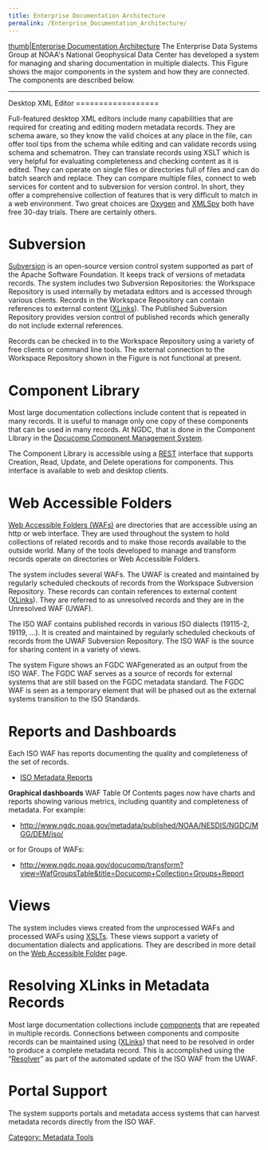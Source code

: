```yaml
---
title: Enterprise Documentation Architecture
permalink: /Enterprise_Documentation_Architecture/
---
```


[thumb|Enterprise Documentation Architecture](/Image:EnterpriseMetadataArchitecture.png "wikilink") The Enterprise Data Systems Group at NOAA's National Geophysical Data Center has developed a system for managing and sharing documentation in multiple dialects. This Figure shows the major components in the system and how they are connected. The components are described below.

<hr/>
Desktop XML Editor
==================

Full-featured desktop XML editors include many capabilities that are required for creating and editing modern metadata records. They are schema aware, so they know the valid choices at any place in the file, can offer tool tips from the schema while editing and can validate records using schema and schematron. They can translate records using XSLT which is very helpful for evaluating completeness and checking content as it is edited. They can operate on single files or directories full of files and can do batch search and replace. They can compare multiple files, connect to web services for content and to subversion for version control. In short, they offer a comprehensive collection of features that is very difficult to match in a web environment. Two great choices are [Oxygen](http://www.oxygenxml.com/) and [XMLSpy](http://www.altova.com/xmlspy.html) both have free 30-day trials. There are certainly others.

Subversion
==========

[Subversion](http://subversion.apache.org/) is an open-source version control system supported as part of the Apache Software Foundation. It keeps track of versions of metadata records. The system includes two Subversion Repositories: the Workspace Repository is used internally by metadata editors and is accessed through various clients. Records in the Workspace Repository can contain references to external content ([XLinks](http://www.w3.org/TR/xlink/)). The Published Subversion Repository provides version control of published records which generally do not include external references.

Records can be checked in to the Workspace Repository using a variety of free clients or command line tools. The external connection to the Workspace Repository shown in the Figure is not functional at present.

Component Library
=================

Most large documentation collections include content that is repeated in many records. It is useful to manage only one copy of these components that can be used in many records. At NGDC, that is done in the Component Library in the [Docucomp Component Management System](/Docucomp_Component_Management_System "wikilink").

The Component Library is accessible using a [REST](http://en.wikipedia.org/wiki/Representational_State_Transfer) interface that supports Creation, Read, Update, and Delete operations for components. This interface is available to web and desktop clients.

Web Accessible Folders
======================

[Web Accessible Folders (WAFs)](/Web_Accessible_Folder "wikilink") are directories that are accessible using an http or web interface. They are used throughout the system to hold collections of related records and to make those records available to the outside world. Many of the tools developed to manage and transform records operate on directories or Web Accessible Folders.

The system includes several WAFs. The UWAF is created and maintained by regularly scheduled checkouts of records from the Workspace Subversion Repository. These records can contain references to external content ([XLinks](http://www.w3.org/TR/xlink/)). They are referred to as unresolved records and they are in the Unresolved WAF (UWAF).

The ISO WAF contains published records in various ISO dialects (19115-2, 19119, ...). It is created and maintained by regularly scheduled checkouts of records from the UWAF Subversion Repository. The ISO WAF is the source for sharing content in a variety of views.

The system Figure shows an FGDC WAFgenerated as an output from the ISO WAF. The FGDC WAF serves as a source of records for external systems that are still based on the FGDC metadata standard. The FGDC WAF is seen as a temporary element that will be phased out as the external systems transition to the ISO Standards.

Reports and Dashboards
======================

Each ISO WAF has reports documenting the quality and completeness of the set of records.

-   [ISO Metadata Reports](/ISO_Metadata_Reports "wikilink")

**Graphical dashboards**
WAF Table Of Contents pages now have charts and reports showing various metrics, including quantity and completeness of metadata. For example:

-   <http://www.ngdc.noaa.gov/metadata/published/NOAA/NESDIS/NGDC/MGG/DEM/iso/>

or for Groups of WAFs:

-   <http://www.ngdc.noaa.gov/docucomp/transform?view=WafGroupsTable&title=Docucomp+Collection+Groups+Report>

Views
=====

The system includes views created from the unprocessed WAFs and processed WAFs using [XSLTs](http://en.wikipedia.org/wiki/XSLT). These views support a variety of documentation dialects and applications. They are described in more detail on the [Web Accessible Folder](/Web_Accessible_Folder "wikilink") page.

Resolving XLinks in Metadata Records
====================================

Most large documentation collections include [components](/ISO_Components "wikilink") that are repeated in multiple records. Connections between components and composite records can be maintained using ([XLinks](http://www.w3.org/TR/xlink/)) that need to be resolved in order to produce a complete metadata record. This is accomplished using the “[Resolver](/Metadata_Resolver_Quick_Start_Guide "wikilink")” as part of the automated update of the ISO WAF from the UWAF.

Portal Support
==============

The system supports portals and metadata access systems that can harvest metadata records directly from the ISO WAF.

[Category: Metadata Tools](/Category:_Metadata_Tools "wikilink")